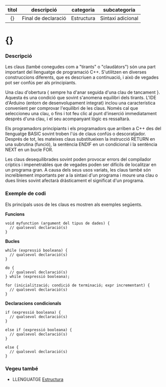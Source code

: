 
| títol | descripció   | categoria  | subcategoria        |
| :---: | :----------: | :--------: | :-----------------: |
| {} | Final de declaració  | Estructura | Sintaxi adicional |

# {}

### Descripció

Les claus (també conegudes com a "tirants" o "claudàtors") són una part important del llenguatge de programació C++. S'utilitzen en diverses construccions diferents, que es descriuen a continuació, i això de vegades pot ser confús per als principiants.

Una clau d'obertura { sempre ha d'anar seguida d'una clau de tancament }. Aquesta és una condició que sovint s'anomena equilibri dels tirants. L'IDE d'Arduino (entorn de desenvolupament integrat) inclou una característica convenient per comprovar l'equilibri de les claus. Només cal que seleccioneu una clau, o fins i tot feu clic al punt d'inserció immediatament després d'una clau, i el seu acompanyant lògic es ressaltarà.

Els programadors principiants i els programadors que arriben a C++ des del llenguatge BASIC sovint troben l'ús de claus confús o descoratjador. Després de tot, les mateixes claus substitueixen la instrucció RETURN en una subrutina (funció), la sentència ENDIF en un condicional i la sentència NEXT en un bucle FOR.

Les claus desequilibrades sovint poden provocar errors del compilador críptics i impenetrables que de vegades poden ser difícils de localitzar en un programa gran. A causa dels seus usos variats, les claus també són increïblement importants per a la sintaxi d'un programa i moure una clau o dues línies sovint afectarà dràsticament el significat d'un programa.

### Exemple de codi

Els principals usos de les claus es mostren als exemples següents.

**Funcions**

```
void myfunction (argument del tipus de dades) {
  // qualsevol declaració(s)
}
```

**Bucles**

```
while (expressió booleana) {
  // qualsevol declaració(s)
}

do {
  // qualsevol declaració(s)
} while (expressió booleana);

for (inicialització; condició de terminació; expr incrementant) {
  // qualsevol declaració(s)
}
```

**Declaracions condicionals**

```
if (expressió booleana) {
  // qualsevol declaració(s)
}

else if (expressió booleana) {
  // qualsevol declaració(s)
}

else {
  // qualsevol declaració(s)
}
```

### Vegeu també

*  LLENGUATGE [Estructura](../Estructura.md)  
